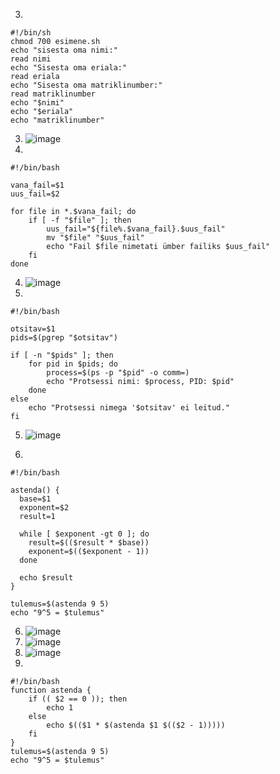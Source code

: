 3.
```
#!/bin/sh
chmod 700 esimene.sh
echo "sisesta oma nimi:"
read nimi
echo "Sisesta oma eriala:"
read eriala
echo "Sisesta oma matriklinumber:"
read matriklinumber
echo "$nimi"
echo "$eriala"
echo "matriklinumber"

``` 
3.  ![image](https://github.com/aleksiua/opsys2023/assets/145049882/dec895ea-152a-4d5c-b292-0ee19fb67adc)
4.  
```
#!/bin/bash

vana_fail=$1
uus_fail=$2

for file in *.$vana_fail; do
    if [ -f "$file" ]; then
        uus_fail="${file%.$vana_fail}.$uus_fail"
        mv "$file" "$uus_fail"
        echo "Fail $file nimetati ümber failiks $uus_fail" 
    fi
done

```
4. ![image](https://github.com/aleksiua/opsys2023/assets/145049882/1d4c1443-2454-477f-b341-c71d757a35cb)
5. 

```
#!/bin/bash

otsitav=$1
pids=$(pgrep "$otsitav")

if [ -n "$pids" ]; then
    for pid in $pids; do
        process=$(ps -p "$pid" -o comm=)
        echo "Protsessi nimi: $process, PID: $pid"
    done
else
    echo "Protsessi nimega '$otsitav' ei leitud."
fi
```
5. ![image](https://github.com/aleksiua/opsys2023/assets/145049882/a20bcde4-c7c4-43b8-ac75-2abf9de209f2)  

6.
```
#!/bin/bash

astenda() {
  base=$1
  exponent=$2
  result=1

  while [ $exponent -gt 0 ]; do
    result=$(($result * $base))
    exponent=$(($exponent - 1))
  done

  echo $result
}

tulemus=$(astenda 9 5)
echo "9^5 = $tulemus"
```
6. ![image](https://github.com/aleksiua/opsys2023/assets/145049882/5675360e-8f9c-4794-a638-62502106f42f)
7. ![image](https://github.com/aleksiua/opsys2023/assets/145049882/03776194-4269-49d5-a447-669ab63cc5e1)
7. ![image](https://github.com/aleksiua/opsys2023/assets/145049882/30a49d22-7d19-44e3-bfb0-8d2b89082a80)
7.
```
#!/bin/bash
function astenda {
    if (( $2 == 0 )); then
        echo 1
    else
        echo $(($1 * $(astenda $1 $(($2 - 1)))))
    fi
}
tulemus=$(astenda 9 5)
echo "9^5 = $tulemus"
```
